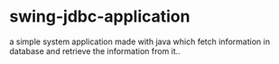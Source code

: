 # swing-jdbc-application
a simple system application made with java which fetch information in database and retrieve the information from it..
